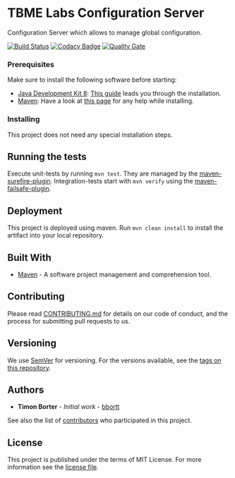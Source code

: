 # TBME Labs Configuration Server

Configuration Server which allows to manage global configuration.

[![Build Status](https://travis-ci.org/tbmelabs/tbmelabs-configuration-server.svg?branch=master)](https://travis-ci.org/tbmelabs/tbmelabs-configuration-server)
[![Codacy Badge](https://api.codacy.com/project/badge/Grade/d9eae98d8d1d4915b8f56ab8e7ce8d7b)](https://www.codacy.com/app/bbortt_2/tbmelabs-configuration-server?utm_source=github.com&amp;utm_medium=referral&amp;utm_content=tbmelabs/tbmelabs-configuration-server&amp;utm_campaign=Badge_Grade)
[![Quality Gate](https://sonarcloud.io/api/badges/gate?key=https://sonarcloud.io/api/badges/gate?key=ch.tbmelabs:tbmelabs-configuration-server:master)](https://sonarcloud.io/dashboard/index/ch.tbmelabs:tbmelabs-configuration-server:master)

### Prerequisites

Make sure to install the following software before starting:

* [Java Development Kit 8](http://www.oracle.com/technetwork/java/javase/downloads/jdk8-downloads-2133151.html): [This guide](https://docs.oracle.com/javase/8/docs/technotes/guides/install/install_overview.html) leads you through the installation.
* [Maven](https://maven.apache.org/download.cgi): Have a look at [this page](https://maven.apache.org/install.html) for any help while installing.

### Installing

This project does not need any special installation steps.

## Running the tests

Execute unit-tests by running `mvn test`. They are managed by the [maven-surefire-plugin](https://maven.apache.org/surefire/maven-surefire-plugin/).
Integration-tests start with `mvn verify` using the [maven-failsafe-plugin](https://maven.apache.org/surefire/maven-failsafe-plugin/).

## Deployment

This project is deployed using maven. Run `mvn clean install` to install the artifact into your local repository.

## Built With

* [Maven](https://maven.apache.org/) - A software project management and comprehension tool.

## Contributing

Please read [CONTRIBUTING.md](https://github.com/tbmelabs/tbme-tv/blob/master/CONTRIBUTING.md) for details on our code of conduct, and the process for submitting pull requests to us.

## Versioning

We use [SemVer](http://semver.org/) for versioning. For the versions available, see the [tags on this repository](https://github.com/tbmelabs/tbme-tv/tags). 

## Authors

* **Timon Borter** - *Initial work* - [bbortt](https://github.com/bbortt)

See also the list of [contributors](https://github.com/tbmelabs/tbme-tv/contributors) who participated in this project.

## License

This project is published under the terms of MIT License. For more information see the [license file](https://github.com/tbmelabs/tbmelabs-configuration-server/blob/development/LICENSE).
